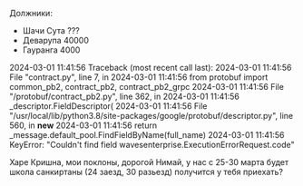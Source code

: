 
Должники:
- Шачи Сута ???
- Деварупа 40000
- Гауранга 4000

2024-03-01 11:41:56 Traceback (most recent call last):
2024-03-01 11:41:56   File "contract.py", line 7, in <module>
2024-03-01 11:41:56     from protobuf import common_pb2, contract_pb2, contract_pb2_grpc
2024-03-01 11:41:56   File "/protobuf/contract_pb2.py", line 362, in <module>
2024-03-01 11:41:56     _descriptor.FieldDescriptor(
2024-03-01 11:41:56   File "/usr/local/lib/python3.8/site-packages/google/protobuf/descriptor.py", line 560, in __new__
2024-03-01 11:41:56     return _message.default_pool.FindFieldByName(full_name)
2024-03-01 11:41:56 KeyError: "Couldn't find field wavesenterprise.ExecutionErrorRequest.code"

Харе Кришна, мои поклоны, дорогой Нимай, у нас с 25-30 марта будет школа санкиртаны (24 заезд, 30 разьезд) получится у тебя приехать?